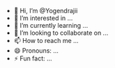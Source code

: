 - 👋 Hi, I’m @Yogendrajii
- 👀 I’m interested in ...
- 🌱 I’m currently learning ...
- 💞️ I’m looking to collaborate on ...
- 📫 How to reach me ...
- 😄 Pronouns: ...
- ⚡ Fun fact: ...

<!---
Yogendrajii/Yogendrajii is a ✨ special ✨ repository because its `README.md` (this file) appears on your GitHub profile.
You can click the Preview link to take a look at your changes.
--->

